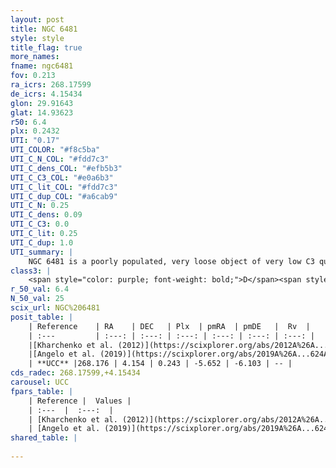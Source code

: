 ```yaml
---
layout: post
title: NGC 6481
style: style
title_flag: true
more_names: 
fname: ngc6481
fov: 0.213
ra_icrs: 268.17599
de_icrs: 4.15434
glon: 29.91643
glat: 14.93623
r50: 6.4
plx: 0.2432
UTI: "0.17"
UTI_COLOR: "#f8c5ba"
UTI_C_N_COL: "#fdd7c3"
UTI_C_dens_COL: "#efb5b3"
UTI_C_C3_COL: "#e0a6b3"
UTI_C_lit_COL: "#fdd7c3"
UTI_C_dup_COL: "#a6cab9"
UTI_C_N: 0.25
UTI_C_dens: 0.09
UTI_C_C3: 0.0
UTI_C_lit: 0.25
UTI_C_dup: 1.0
UTI_summary: |
    NGC 6481 is a poorly populated, very loose object of very low C3 quality. It is poorly studied in the literature, with no articles listed in the last 6 years.
class3: |
    <span style="color: purple; font-weight: bold;">D</span><span style="color: purple; font-weight: bold;">D</span>
r_50_val: 6.4
N_50_val: 25
scix_url: NGC%206481
posit_table: |
    | Reference    | RA    | DEC   | Plx  | pmRA  | pmDE   |  Rv  |
    | :---         | :---: | :---: | :---: | :---: | :---: | :---: |
    |[Kharchenko et al. (2012)](https://scixplorer.org/abs/2012A%26A...543A.156K) | 268.2 | 4.167 | -- | -0.6 | -5.02 | -- |
    |[Angelo et al. (2019)](https://scixplorer.org/abs/2019A%26A...624A...8A) | 268.2 | 4.168 | -- | -- | -- | -- |
    | **UCC** |268.176 | 4.154 | 0.243 | -5.652 | -6.103 | -- | 
cds_radec: 268.17599,+4.15434
carousel: UCC
fpars_table: |
    | Reference |  Values |
    | :---  |  :---:  |
    | [Kharchenko et al. (2012)](https://scixplorer.org/abs/2012A%26A...543A.156K) | `e_bv=0.25, distance=1836, log_age=9.56` |
    | [Angelo et al. (2019)](https://scixplorer.org/abs/2019A%26A...624A...8A) | `dsun=1.51, Age=2.24, Mphot=8` |
shared_table: |
    
---
```


